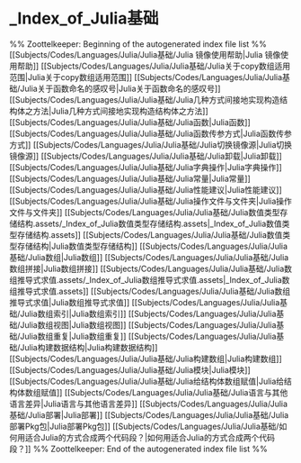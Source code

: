 # _Index_of_Julia基础
%% Zoottelkeeper: Beginning of the autogenerated index file list  %%
 [[Subjects/Codes/Languages/Julia/Julia基础/Julia 镜像使用帮助|Julia 镜像使用帮助]]
 [[Subjects/Codes/Languages/Julia/Julia基础/Julia关于copy数组适用范围|Julia关于copy数组适用范围]]
 [[Subjects/Codes/Languages/Julia/Julia基础/Julia关于函数命名的感叹号|Julia关于函数命名的感叹号]]
 [[Subjects/Codes/Languages/Julia/Julia基础/Julia几种方式间接地实现构造结构体之方法|Julia几种方式间接地实现构造结构体之方法]]
 [[Subjects/Codes/Languages/Julia/Julia基础/Julia函数|Julia函数]]
 [[Subjects/Codes/Languages/Julia/Julia基础/Julia函数传参方式|Julia函数传参方式]]
 [[Subjects/Codes/Languages/Julia/Julia基础/Julia切换镜像源|Julia切换镜像源]]
 [[Subjects/Codes/Languages/Julia/Julia基础/Julia卸载|Julia卸载]]
 [[Subjects/Codes/Languages/Julia/Julia基础/Julia字典操作|Julia字典操作]]
 [[Subjects/Codes/Languages/Julia/Julia基础/Julia常量|Julia常量]]
 [[Subjects/Codes/Languages/Julia/Julia基础/Julia性能建议|Julia性能建议]]
 [[Subjects/Codes/Languages/Julia/Julia基础/Julia操作文件与文件夹|Julia操作文件与文件夹]]
 [[Subjects/Codes/Languages/Julia/Julia基础/Julia数值类型存储结构.assets/_Index_of_Julia数值类型存储结构.assets|_Index_of_Julia数值类型存储结构.assets]]
 [[Subjects/Codes/Languages/Julia/Julia基础/Julia数值类型存储结构|Julia数值类型存储结构]]
 [[Subjects/Codes/Languages/Julia/Julia基础/Julia数组|Julia数组]]
 [[Subjects/Codes/Languages/Julia/Julia基础/Julia数组拼接|Julia数组拼接]]
 [[Subjects/Codes/Languages/Julia/Julia基础/Julia数组推导式求值.assets/_Index_of_Julia数组推导式求值.assets|_Index_of_Julia数组推导式求值.assets]]
 [[Subjects/Codes/Languages/Julia/Julia基础/Julia数组推导式求值|Julia数组推导式求值]]
 [[Subjects/Codes/Languages/Julia/Julia基础/Julia数组索引|Julia数组索引]]
 [[Subjects/Codes/Languages/Julia/Julia基础/Julia数组视图|Julia数组视图]]
 [[Subjects/Codes/Languages/Julia/Julia基础/Julia数组重复|Julia数组重复]]
 [[Subjects/Codes/Languages/Julia/Julia基础/Julia构建数据结构|Julia构建数据结构]]
 [[Subjects/Codes/Languages/Julia/Julia基础/Julia构建数组|Julia构建数组]]
 [[Subjects/Codes/Languages/Julia/Julia基础/Julia模块|Julia模块]]
 [[Subjects/Codes/Languages/Julia/Julia基础/Julia给结构体数组赋值|Julia给结构体数组赋值]]
 [[Subjects/Codes/Languages/Julia/Julia基础/Julia语言与其他语言差异|Julia语言与其他语言差异]]
 [[Subjects/Codes/Languages/Julia/Julia基础/Julia部署|Julia部署]]
 [[Subjects/Codes/Languages/Julia/Julia基础/Julia部署Pkg包|Julia部署Pkg包]]
 [[Subjects/Codes/Languages/Julia/Julia基础/如何用适合Julia的方式合成两个代码段？|如何用适合Julia的方式合成两个代码段？]]
%% Zoottelkeeper: End of the autogenerated index file list  %%
